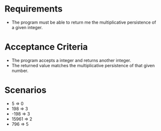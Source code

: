 # Requirements

- The program must be able to return me the multiplicative persistence of a given integer.

# Acceptance Criteria

- The program accepts a integer and returns another integer.
- The returned value matches the multiplicative persistence of that given number.  

# Scenarios

- 5 => 0 
-  198 => 3
-  -198 => 3
-  15961 => 2
-  796 => 5